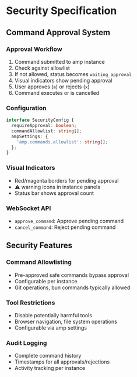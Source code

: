 # Security Specification

## Command Approval System

### Approval Workflow
1. Command submitted to amp instance
2. Check against allowlist
3. If not allowed, status becomes `waiting_approval`
4. Visual indicators show pending approval
5. User approves (`a`) or rejects (`x`)
6. Command executes or is cancelled

### Configuration
```typescript
interface SecurityConfig {
  requireApproval: boolean;
  commandAllowlist: string[];
  ampSettings: {
    'amp.commands.allowlist': string[];
  };
}
```

### Visual Indicators
- Red/magenta borders for pending approval
- ⚠️ warning icons in instance panels
- Status bar shows approval count

### WebSocket API
- `approve_command`: Approve pending command
- `cancel_command`: Reject pending command

## Security Features

### Command Allowlisting
- Pre-approved safe commands bypass approval
- Configurable per instance
- Git operations, bun commands typically allowed

### Tool Restrictions
- Disable potentially harmful tools
- Browser navigation, file system operations
- Configurable via amp settings

### Audit Logging
- Complete command history
- Timestamps for all approvals/rejections
- Activity tracking per instance
